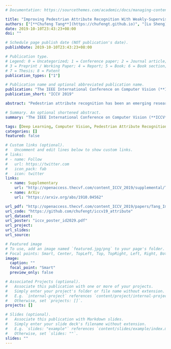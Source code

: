 ```yaml
---
# Documentation: https://sourcethemes.com/academic/docs/managing-content/

title: "Improving Pedestrian Attribute Recognition With Weakly-Supervised Multi-Scale Attribute-Specific Localization"
authors: ["[**Chufeng Tang**](https://chufengt.github.io)", "[Lu Sheng](https://lucassheng.github.io)", "[Zhaoxiang Zhang](https://zhaoxiangzhang.net/)", "[Xiaolin Hu](http://xlhu.cn)<sup>*"]
date: 2019-10-10T23:43:23+08:00
doi: ""

# Schedule page publish date (NOT publication's date).
publishDate: 2019-10-10T23:43:23+08:00

# Publication type.
# Legend: 0 = Uncategorized; 1 = Conference paper; 2 = Journal article;
# 3 = Preprint / Working Paper; 4 = Report; 5 = Book; 6 = Book section;
# 7 = Thesis; 8 = Patent
publication_types: ["1"]

# Publication name and optional abbreviated publication name.
publication: "The IEEE International Conference on Computer Vision (**ICCV**), 2019"
publication_short: "ICCV 2019"

abstract: "Pedestrian attribute recognition has been an emerging research topic in the area of video surveillance. To predict the existence of a particular attribute, it is demanded to localize the regions related to the attribute. However, in this task, the region annotations are not available. How to carve out these attribute-related regions remains challenging. Existing methods applied attribute-agnostic visual attention or heuristic body-part localization mechanisms to enhance the local feature representations, while neglecting to employ attributes to define local feature areas. We propose a flexible Attribute Localization Module (ALM) to adaptively discover the most discriminative regions and learns the regional features for each attribute at multiple levels. Moreover, a feature pyramid architecture is also introduced to enhance the attribute-specific localization at low-levels with high-level semantic guidance. The proposed framework does not require additional region annotations and can be trained end-to-end with multi-level deep supervision. Extensive experiments show that the proposed method achieves state-of-the-art results on three pedestrian attribute datasets, including PETA, RAP, and PA-100K."

# Summary. An optional shortened abstract.
summary: "The IEEE International Conference on Computer Vision (**ICCV**), 2019"

tags: [Deep Learning, Computer Vision, Pedestrian Attribute Recognition]
categories: []
featured: false

# Custom links (optional).
#   Uncomment and edit lines below to show custom links.
# links:
# - name: Follow
#   url: https://twitter.com
#   icon_pack: fab
#   icon: twitter
links:
  - name: Supplementary
    url: "http://openaccess.thecvf.com/content_ICCV_2019/supplemental/Tang_Improving_Pedestrian_Attribute_ICCV_2019_supplemental.pdf"
  - name: ArXiv
    url: "https://arxiv.org/abs/1910.04562"

url_pdf: "http://openaccess.thecvf.com/content_ICCV_2019/papers/Tang_Improving_Pedestrian_Attribute_Recognition_With_Weakly-Supervised_Multi-Scale_Attribute-Specific_Localization_ICCV_2019_paper.pdf"
url_code: "https://github.com/chufengt/iccv19_attribute"
url_dataset:
url_poster: "iccv_poster_id2029.pdf"
url_project:
url_slides:
url_source:

# Featured image
# To use, add an image named `featured.jpg/png` to your page's folder.
# Focal points: Smart, Center, TopLeft, Top, TopRight, Left, Right, BottomLeft, Bottom, BottomRight.
image:
  caption: ""
  focal_point: "Smart"
  preview_only: false

# Associated Projects (optional).
#   Associate this publication with one or more of your projects.
#   Simply enter your project's folder or file name without extension.
#   E.g. `internal-project` references `content/project/internal-project/index.md`.
#   Otherwise, set `projects: []`.
projects: []

# Slides (optional).
#   Associate this publication with Markdown slides.
#   Simply enter your slide deck's filename without extension.
#   E.g. `slides: "example"` references `content/slides/example/index.md`.
#   Otherwise, set `slides: ""`.
slides: ""
---
```

